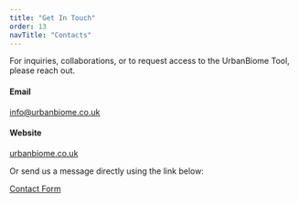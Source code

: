 ```yaml
---
title: "Get In Touch"
order: 13
navTitle: "Contacts"
---
```

For inquiries, collaborations, or to request access to the UrbanBiome Tool, please reach out.

#### Email
[info@urbanbiome.co.uk](mailto:info@urbanbiome.co.uk)

#### Website
[urbanbiome.co.uk](http://urbanbiome.co.uk)

Or send us a message directly using the link below:

[Contact Form](https://formspree.io/f/xldnljgb)